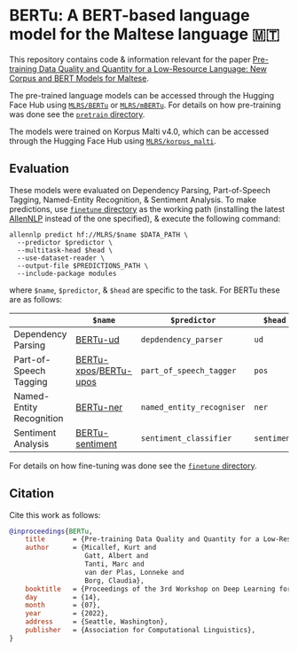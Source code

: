 # BERTu: A BERT-based language model for the Maltese language :malta:

This repository contains code & information relevant for the paper [Pre-training Data Quality and Quantity for a Low-Resource Language: New Corpus and BERT Models for Maltese](https://arxiv.org/abs/2205.10517).

The pre-trained language models can be accessed through the Hugging Face Hub using [`MLRS/BERTu`](https://huggingface.co/MLRS/BERTu) or [`MLRS/mBERTu`](https://huggingface.co/MLRS/mBERTu).
For details on how pre-training was done see the [`pretrain` directory](pretrain).

The models were trained on Korpus Malti v4.0, which can be accessed through the Hugging Face Hub using [`MLRS/korpus_malti`](https://huggingface.co/datasets/MLRS/korpus_malti).


## Evaluation

These models were evaluated on Dependency Parsing, Part-of-Speech Tagging, Named-Entity Recognition, & Sentiment Analysis.
To make predictions, use [`finetune` directory](finetune) as the working path (installing the latest [AllenNLP](https://github.com/allenai/allennlp) instead of the one specified), & execute the following command:

```shell
allennlp predict hf://MLRS/$name $DATA_PATH \
  --predictor $predictor \
  --multitask-head $head \
  --use-dataset-reader \
  --output-file $PREDICTIONS_PATH \
  --include-package modules
```

where `$name`, `$predictor`, & `$head` are specific to the task.
For BERTu these are as follows:

|                          | `$name`                                                                                                   | `$predictor`              | `$head`      |
|--------------------------|-----------------------------------------------------------------------------------------------------------|-------------------------|--------------|
| Dependency Parsing       | [BERTu-ud](https://huggingface.co/MLRS/BERTu-ud)                                                          |`depdendency_parser`      | `ud`         |
| Part-of-Speech Tagging   | [BERTu-xpos](https://huggingface.co/MLRS/BERTu-xpos)/[BERTu-upos](https://huggingface.co/MLRS/BERTu-upos) |`part_of_speech_tagger`   | `pos`        |
| Named-Entity Recognition | [BERTu-ner](https://huggingface.co/MLRS/BERTu-ner)                                                        |`named_entity_recogniser` | `ner`        |
| Sentiment Analysis       | [BERTu-sentiment](https://huggingface.co/MLRS/BERTu-sentiment)                                            |`sentiment_classifier`    | `sentiment`  |

For details on how fine-tuning was done see the [`finetune` directory](finetune).

## Citation

Cite this work as follows: 

```bibtex
@inproceedings{BERTu,
    title       = {Pre-training Data Quality and Quantity for a Low-Resource Language: New Corpus and {BERT} Models for {M}altese},
    author      = {Micallef, Kurt and
                   Gatt, Albert and
                   Tanti, Marc and
                   van der Plas, Lonneke and
                   Borg, Claudia},
    booktitle   = {Proceedings of the 3rd Workshop on Deep Learning for Low-Resource NLP (DeepLo 2022)},
    day         = {14},
    month       = {07},
    year        = {2022},
    address     = {Seattle, Washington},
    publisher   = {Association for Computational Linguistics},
}
```

